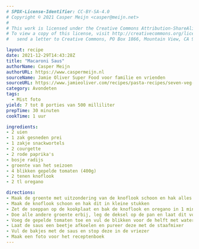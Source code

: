 ```yaml
---
# SPDX-License-Identifier: CC-BY-SA-4.0
# Copyright © 2021 Casper Meijn <casper@meijn.net>
# 
# This work is licensed under the Creative Commons Attribution-ShareAlike 4.0 International License. 
# To view a copy of this license, visit http://creativecommons.org/licenses/by-sa/4.0/ or 
#   send a letter to Creative Commons, PO Box 1866, Mountain View, CA 94042, USA.

layout: recipe
date: 2021-12-29T14:43:28Z
title: "Macaroni Saus"
authorName: Casper Meijn
authorURL: https://www.caspermeijn.nl
sourceName: Jamie Oliver Super Food voor familie en vrienden
sourceURL: https://www.jamieoliver.com/recipes/pasta-recipes/seven-veg-tomato-sauce/
category: Avondeten
tags:
  - Mist foto
yield: 7 tot 8 porties van 500 milliliter
prepTime: 30 minuten
cookTime: 1 uur

ingredients:
- 2 uien
- 1 zak gesneden prei
- 1 zakje snackwortels
- 2 courgette
- 2 rode paprika's
- bosje radijs
- groente van het seizoen
- 4 blikken gepelde tomaten (400g)
- 2 tenen knoflook
- 2 tl oregano

directions:
- Maak de groente met uitzondering van de knoflook schoon en hak alles in de keukenmachine
- Maak de knoflook schoon en hak dit in kleine stukken
- Zet de soeppan op de kookplaat en bak de knoflook en oregano in 1 minuut
- Doe alle andere groente erbij, leg de deksel op de pan en laat dit voor 25 minuten staan. Roer wel regelmatig
- Voeg de gepelde tomaten toe en vul de blikken voor de helft met water, voeg dit ook toe. Laat dit 25 minuten pruttelen
- Laat de saus een beetje afkoelen en pureer deze met de staafmixer
- Vul de bakjes met de saus en stop deze in de vriezer
- Maak een foto voor het receptenboek
---
```

